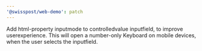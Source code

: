 ```yaml
---
'@swisspost/web-demo': patch
---
```


Add html-property inputmode to controlledvalue inputfield, to improve userexperience. This will open a number-only Keyboard on mobile devices, when the user selects the inputfield.
